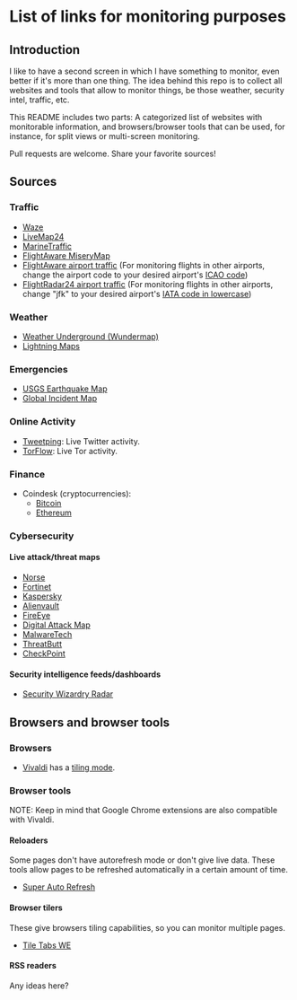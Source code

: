# List of links for monitoring purposes

## Introduction

I like to have a second screen in which I have something to monitor, even better
if it's more than one thing. The idea behind this repo is to collect all
websites and tools that allow to monitor things, be those weather, security
intel, traffic, etc.

This README includes two parts: A categorized list of websites with monitorable
information, and browsers/browser tools that can be used, for instance, for
split views or multi-screen monitoring.

Pull requests are welcome. Share your favorite sources!

## Sources

### Traffic

* [Waze](https://www.waze.com/livemap)
* [LiveMap24](https://www.livemap24.com/)
* [MarineTraffic](https://www.marinetraffic.com/)
* [FlightAware MiseryMap](http://flightaware.com/miserymap/)
* [FlightAware airport traffic](http://flightaware.com/live/airport_status_bigmap.rvt?airport=KJFK)
(For monitoring flights in other airports, change the airport code to your
desired airport's [ICAO code](http://airportsbase.org/))
* [FlightRadar24 airport traffic](https://www.flightradar24.com/airport/jfk/map)
(For monitoring flights in other airports, change "jfk" to your desired
airport's [IATA code in lowercase](http://airportsbase.org/))

### Weather

* [Weather Underground (Wundermap)](https://www.wunderground.com/wundermap/)
* [Lightning Maps](https://www.lightningmaps.org/)

### Emergencies

* [USGS Earthquake Map](https://earthquake.usgs.gov/earthquakes/map)
* [Global Incident Map](http://www.globalincidentmap.com/)

### Online Activity

* [Tweetping](https://www.tweetping.net/): Live Twitter activity.
* [TorFlow](https://torflow.uncharted.software/): Live Tor activity.

### Finance

* Coindesk (cryptocurrencies):
  * [Bitcoin](https://www.coindesk.com/price/)
  * [Ethereum](https://www.coindesk.com/ethereum-price/)

### Cybersecurity

#### Live attack/threat maps

* [Norse](http://map.norsecorp.com)
* [Fortinet](http://threatmap.fortiguard.com/)
* [Kaspersky](https://cybermap.kaspersky.com/)
* [Alienvault](https://www.alienvault.com/open-threat-exchange/dashboard#/threats/top)
* [FireEye](https://www.fireeye.com/cyber-map/threat-map.html)
* [Digital Attack Map](http://www.digitalattackmap.com)
* [MalwareTech](https://intel.malwaretech.com/pewpew.html)
* [ThreatButt](https://threatbutt.com/map/)
* [CheckPoint](https://threatmap.checkpoint.com/ThreatPortal/livemap.html)

#### Security intelligence feeds/dashboards

* [Security Wizardry Radar](http://www.securitywizardry.com/radar.htm)

## Browsers and browser tools

### Browsers

* [Vivaldi](https://vivaldi.com/) has a
[tiling mode](https://vivalditips.com/efficiency/tab-tiling/en).

### Browser tools

NOTE: Keep in mind that Google Chrome extensions are also compatible with
Vivaldi.

#### Reloaders

Some pages don't have autorefresh mode or don't give live data. These tools
allow pages to be refreshed automatically in a certain amount of time.

* [Super Auto Refresh](https://chrome.google.com/webstore/detail/super-auto-refresh/kkhjakkgopekjlempoplnjclgedabddk?hl=en-US)

#### Browser tilers

These give browsers tiling capabilities, so you can monitor multiple pages.

* [Tile Tabs WE](https://chrome.google.com/webstore/detail/tile-tabs-we/lbnnfjfjdijcnaakaebgcoemmlicjbnl)

#### RSS readers

Any ideas here?
